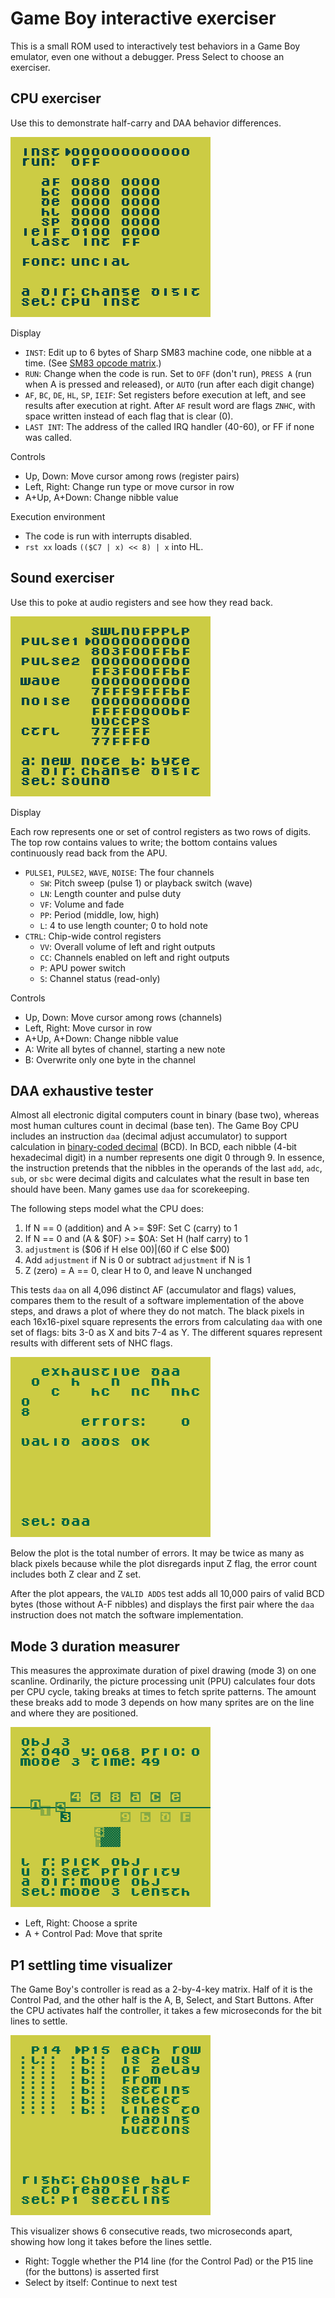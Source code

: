 Game Boy interactive exerciser
==============================

This is a small ROM used to interactively test behaviors in a
Game Boy emulator, even one without a debugger.  Press Select to
choose an exerciser.

CPU exerciser
-------------
Use this to demonstrate half-carry and DAA behavior differences.

![Screenshot as described below](../../docs/gb_exerciser.png)

Display

* `INST`: Edit up to 6 bytes of Sharp SM83 machine code, one nibble
  at a time. (See [SM83 opcode matrix].)
* `RUN`: Change when the code is run.  Set to `OFF` (don't run),
  `PRESS A` (run when A is pressed and released), or `AUTO` (run
  after each digit change)
* `AF`, `BC`, `DE`, `HL`, `SP`, `IEIF`: Set registers before
  execution at left, and see results after execution at right.
  After `AF` result word are flags `ZNHC`, with space written
  instead of each flag that is clear (0).
* `LAST INT`: The address of the called IRQ handler (40-60), or
  FF if none was called.

Controls

* Up, Down: Move cursor among rows (register pairs)
* Left, Right: Change run type or move cursor in row
* A+Up, A+Down: Change nibble value

Execution environment

* The code is run with interrupts disabled.
* `rst xx` loads `(($C7 | x) << 8) | x` into HL.

[SM83 opcode matrix]: https://gbdev.io/gb-opcodes/optables/

Sound exerciser
---------------
Use this to poke at audio registers and see how they read back.

![Screenshot of audio matrix](../../docs/gb_exerciser_sound.png)

Display

Each row represents one or set of control registers as two rows of
digits.  The top row contains values to write; the bottom contains
values continuously read back from the APU.

* `PULSE1`, `PULSE2`, `WAVE`, `NOISE`: The four channels
    * `SW`: Pitch sweep (pulse 1) or playback switch (wave)
    * `LN`: Length counter and pulse duty
    * `VF`: Volume and fade
    * `PP`: Period (middle, low, high)
    * `L`: 4 to use length counter; 0 to hold note
* `CTRL`: Chip-wide control registers
    * `VV`: Overall volume of left and right outputs
    * `CC`: Channels enabled on left and right outputs
    * `P`: APU power switch
    * `S`: Channel status (read-only)

Controls

* Up, Down: Move cursor among rows (channels)
* Left, Right: Move cursor in row
* A+Up, A+Down: Change nibble value
* A: Write all bytes of channel, starting a new note
* B: Overwrite only one byte in the channel

DAA exhaustive tester
---------------------
Almost all electronic digital computers count in binary (base two),
whereas most human cultures count in decimal (base ten).
The Game Boy CPU includes an instruction `daa` (decimal adjust
accumulator) to support calculation in [binary-coded decimal] (BCD).
In BCD, each nibble (4-bit hexadecimal digit) in a number represents
one digit 0 through 9.  In essence, the instruction pretends that
the nibbles in the operands of the last `add`, `adc`, `sub`, or
`sbc` were decimal digits and calculates what the result in base ten
should have been.  Many games use `daa` for scorekeeping.

The following steps model what the CPU does:

1. If N == 0 (addition) and A >= $9F: Set C (carry) to 1
2. If N == 0 and (A & $0F) >= $0A: Set H (half carry) to 1
3. `adjustment` is ($06 if H else $00) | ($60 if C else $00)
4. Add `adjustment` if N is 0 or subtract `adjustment` if N is 1
5. Z (zero) = A == 0, clear H to 0, and leave N unchanged

This tests `daa` on all 4,096 distinct AF (accumulator and flags)
values, compares them to the result of a software implementation
of the above steps, and draws a plot of where they do not match.
The black pixels in each 16x16-pixel square represents the errors
from calculating `daa` with one set of flags: bits 3-0 as X and
bits 7-4 as Y.  The different squares represent results with
different sets of NHC flags.

![Screenshot of DAA test](../../docs/gb_exerciser_daa.png)

Below the plot is the total number of errors.  It may be twice as
many as black pixels because while the plot disregards input Z flag,
the error count includes both Z clear and Z set.

After the plot appears, the `VALID ADDS` test adds all 10,000 pairs
of valid BCD bytes (those without A-F nibbles) and displays the
first pair where the `daa` instruction does not match the software
implementation.

[binary-coded decimal]: https://en.wikipedia.org/wiki/Binary-coded_decimal

Mode 3 duration measurer
------------------------
This measures the approximate duration of pixel drawing (mode 3)
on one scanline.  Ordinarily, the picture processing unit (PPU)
calculates four dots per CPU cycle, taking breaks at times to fetch
sprite patterns.  The amount these breaks add to mode 3 depends on
how many sprites are on the line and where they are positioned.

![Screenshot of mode 3 duration test](../../docs/gb_exerciser_mode3len.png)

* Left, Right: Choose a sprite
* A + Control Pad: Move that sprite

P1 settling time visualizer
---------------------------
The Game Boy's controller is read as a 2-by-4-key matrix.  Half of it
is the Control Pad, and the other half is the A, B, Select, and Start
Buttons.  After the CPU activates half the controller, it takes a few
microseconds for the bit lines to settle.

![Screenshot of P1 settling time test](../../docs/gb_exerciser_p1settle.png)

This visualizer shows 6 consecutive reads, two microseconds apart,
showing how long it takes before the lines settle.

- Right: Toggle whether the P14 line (for the Control Pad) or the
  P15 line (for the buttons) is asserted first
- Select by itself: Continue to next test
